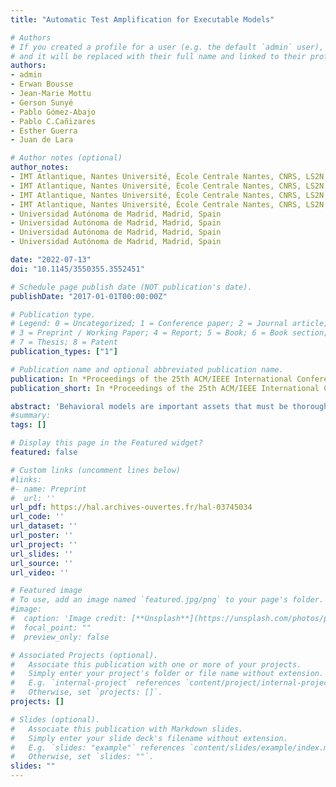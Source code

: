 ```yaml
---
title: "Automatic Test Amplification for Executable Models"

# Authors
# If you created a profile for a user (e.g. the default `admin` user), write the username (folder name) here 
# and it will be replaced with their full name and linked to their profile.
authors:
- admin
- Erwan Bousse
- Jean-Marie Mottu
- Gerson Sunyé
- Pablo Gómez-Abajo
- Pablo C.Cañizares
- Esther Guerra
- Juan de Lara

# Author notes (optional)
author_notes:
- IMT Atlantique, Nantes Université, École Centrale Nantes, CNRS, LS2N, UMR 6004, F-44000 Nantes, France
- IMT Atlantique, Nantes Université, École Centrale Nantes, CNRS, LS2N, UMR 6004, F-44000 Nantes, France
- IMT Atlantique, Nantes Université, École Centrale Nantes, CNRS, LS2N, UMR 6004, F-44000 Nantes, France
- IMT Atlantique, Nantes Université, École Centrale Nantes, CNRS, LS2N, UMR 6004, F-44000 Nantes, France
- Universidad Autónoma de Madrid, Madrid, Spain
- Universidad Autónoma de Madrid, Madrid, Spain
- Universidad Autónoma de Madrid, Madrid, Spain
- Universidad Autónoma de Madrid, Madrid, Spain

date: "2022-07-13"
doi: "10.1145/3550355.3552451"

# Schedule page publish date (NOT publication's date).
publishDate: "2017-01-01T00:00:00Z"

# Publication type.
# Legend: 0 = Uncategorized; 1 = Conference paper; 2 = Journal article;
# 3 = Preprint / Working Paper; 4 = Report; 5 = Book; 6 = Book section;
# 7 = Thesis; 8 = Patent
publication_types: ["1"]

# Publication name and optional abbreviated publication name.
publication: In *Proceedings of the 25th ACM/IEEE International Conference on Model Driven Engineering Languages and Systems*
publication_short: In *Proceedings of the 25th ACM/IEEE International Conference on Model Driven Engineering Languages and Systems (MODELS)*

abstract: 'Behavioral models are important assets that must be thoroughly verified early in the design process. This can be achieved with manuallywritten test cases that embed carefully hand-picked domain-specific input data. However, such test cases may not always reach the desired level of quality, such as high coverage or being able to localize faults efficiently. Test amplification is an interesting emergent approach to improve a test suite by automatically generating new test cases out of existing manually-written ones. Yet, while ad-hoc test amplification solutions have been proposed for a few programming languages, no solution currently exists for amplifying the test cases of behavioral models. In this paper, we fill this gap with an automated and generic approach. Given an executable DSL, a conforming behavioral model, and an existing test suite, the proposed approach generates new regression test cases in three steps: (i) generating new test inputs by applying a set of generic modifiers on the existing test inputs; (ii) running the model under test with new inputs and generating assertions from the execution traces; and (iii) selecting the new test cases that increase the mutation score. We provide tool support for the approach atop the Eclipse GEMOC Studio and show its applicability in an empirical study. In the experiment, we applied the approach to 71 test suites written for models conforming to two different DSLs, and for 67 of the 71 cases, it successfully improved the mutation score between 3.17% and 54.11% depending on the initial setup.'
#summary: 
tags: []

# Display this page in the Featured widget?
featured: false

# Custom links (uncomment lines below)
#links:
#- name: Preprint
#  url: ''
url_pdf: https://hal.archives-ouvertes.fr/hal-03745034
url_code: ''
url_dataset: ''
url_poster: ''
url_project: ''
url_slides: ''
url_source: ''
url_video: ''

# Featured image
# To use, add an image named `featured.jpg/png` to your page's folder. 
#image:
#  caption: 'Image credit: [**Unsplash**](https://unsplash.com/photos/pLCdAaMFLTE)'
#  focal_point: ""
#  preview_only: false

# Associated Projects (optional).
#   Associate this publication with one or more of your projects.
#   Simply enter your project's folder or file name without extension.
#   E.g. `internal-project` references `content/project/internal-project/index.md`.
#   Otherwise, set `projects: []`.
projects: []

# Slides (optional).
#   Associate this publication with Markdown slides.
#   Simply enter your slide deck's filename without extension.
#   E.g. `slides: "example"` references `content/slides/example/index.md`.
#   Otherwise, set `slides: ""`.
slides: ""
---
```

